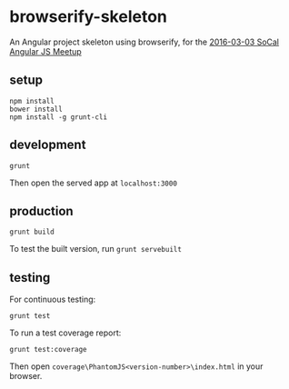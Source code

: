 browserify-skeleton
==============================

An Angular project skeleton using browserify, for the [2016-03-03
SoCal Angular JS Meetup](http://www.meetup.com/socal-angular/events/228246861/)

setup
-----
```
npm install
bower install
npm install -g grunt-cli
```

development
-----------
```
grunt
```
Then open the served app at `localhost:3000`

production
----------
```
grunt build
```

To test the built version, run `grunt servebuilt`

testing
-------
For continuous testing:
```
grunt test
```
To run a test coverage report:
```
grunt test:coverage
```
Then open `coverage\PhantomJS<version-number>\index.html` in your browser.
